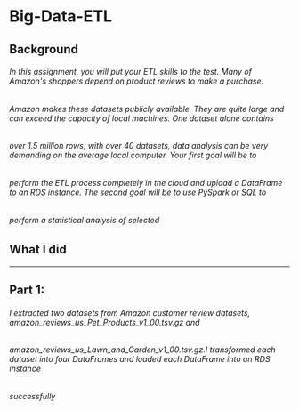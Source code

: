 # Big-Data-ETL

## Background

###### In this assignment, you will put your ETL skills to the test. Many of Amazon's shoppers depend on product reviews to make a purchase.
###### Amazon makes these datasets publicly available. They are quite large and can exceed the capacity of local machines. One dataset alone contains 
###### over 1.5 million rows; with over 40 datasets, data analysis can be very demanding on the average local computer. Your first goal will be to 
###### perform the ETL process completely in the cloud and upload a DataFrame to an RDS instance. The second goal will be to use PySpark or SQL to 
###### perform a statistical analysis of selected

## What I did
----------------
## Part 1:

###### I extracted two datasets from Amazon customer review datasets, amazon_reviews_us_Pet_Products_v1_00.tsv.gz and 
###### amazon_reviews_us_Lawn_and_Garden_v1_00.tsv.gz.I transformed each dataset into four DataFrames and loaded each DataFrame into an RDS instance
###### successfully
